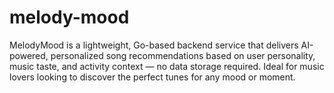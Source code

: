 # melody-mood
MelodyMood is a lightweight, Go-based backend service that delivers AI-powered, personalized song recommendations based on user personality, music taste, and activity context — no data storage required. Ideal for music lovers looking to discover the perfect tunes for any mood or moment.
